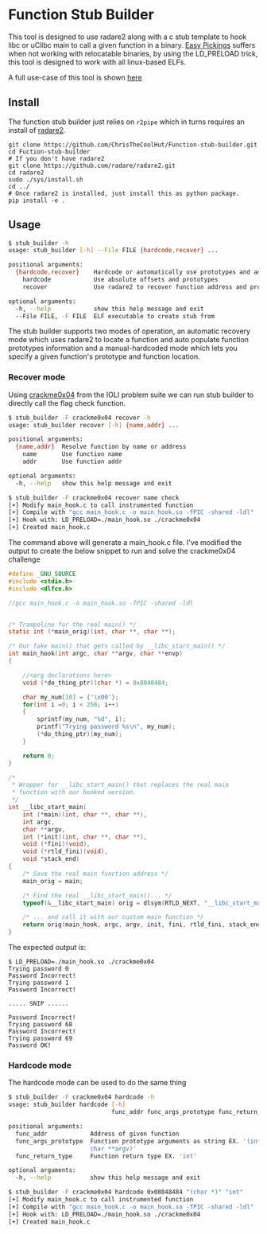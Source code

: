# Function Stub Builder
This tool is designed to use radare2 along with a c stub template to hook libc or uClibc main to call a given function in a binary. [Easy Pickings](https://github.com/ChrisTheCoolHut/Easy-Pickings) suffers when not working with relocatable binaries, by using the LD_PRELOAD trick, this tool is designed to work with all linux-based ELFs.

A full use-case of this tool is shown [here](https://breaking-bits.gitbook.io/breaking-bits/vulnerability-discovery/reverse-engineering/modern-approaches-toward-embedded-research)

## Install
The function stub builder just relies on `r2pipe` which in turns requires an install of [radare2](https://github.com/radare/radare2).
```
git clone https://github.com/ChrisTheCoolHut/Function-stub-builder.git
cd Fuction-stub-builder
# If you don't have radare2
git clone https://github.com/radare/radare2.git
cd radare2
sudo ./sys/install.sh
cd ../
# Once radare2 is installed, just install this as python package.
pip install -e .
```
## Usage
```bash
$ stub_builder -h
usage: stub_builder [-h] --File FILE {hardcode,recover} ...

positional arguments:
  {hardcode,recover}    Hardcode or automatically use prototypes and addresses
    hardcode            Use absolute offsets and prototypes
    recover             Use radare2 to recover function address and prototype

optional arguments:
  -h, --help            show this help message and exit
  --File FILE, -F FILE  ELF executable to create stub from

```

The stub builder supports two modes of operation, an automatic recovery mode which uses radare2 to locate a function and auto populate function prototypes information and a manual-hardcoded mode which lets you specify a given function's prototype and function location.

### Recover mode
Using [crackme0x04](https://github.com/angr/angr-doc/raw/master/examples/CSCI-4968-MBE/challenges/crackme0x04/crackme0x04) from the IOLI problem suite we can run stub builder to directly call the flag check function.
```bash
$ stub_builder -F crackme0x04 recover -h
usage: stub_builder recover [-h] {name,addr} ...

positional arguments:
  {name,addr}  Resolve function by name or address
    name       Use function name
    addr       Use function addr

optional arguments:
  -h, --help   show this help message and exit
```

```bash
$ stub_builder -F crackme0x04 recover name check
[+] Modify main_hook.c to call instrumented function
[+] Compile with "gcc main_hook.c -o main_hook.so -fPIC -shared -ldl"
[+] Hook with: LD_PRELOAD=./main_hook.so ./crackme0x04
[+] Created main_hook.c
```
The command above will generate a main_hook.c file. I've modified the output to create the below snippet to run and solve the crackme0x04 challenge
```c
#define _GNU_SOURCE
#include <stdio.h>
#include <dlfcn.h>

//gcc main_hook.c -o main_hook.so -fPIC -shared -ldl


/* Trampoline for the real main() */
static int (*main_orig)(int, char **, char **);

/* Our fake main() that gets called by __libc_start_main() */
int main_hook(int argc, char **argv, char **envp)
{

    //<arg declarations here>
    void (*do_thing_ptr)(char *) = 0x8048484;

    char my_num[10] = {'\x00'};
    for(int i =0; i < 256; i++)
    {
	    sprintf(my_num, "%d", i);
	    printf("Trying password %s\n", my_num);
	    (*do_thing_ptr)(my_num);
    }

    return 0;
}

/*
 * Wrapper for __libc_start_main() that replaces the real main
 * function with our hooked version.
 */
int __libc_start_main(
    int (*main)(int, char **, char **),
    int argc,
    char **argv,
    int (*init)(int, char **, char **),
    void (*fini)(void),
    void (*rtld_fini)(void),
    void *stack_end)
{
    /* Save the real main function address */
    main_orig = main;

    /* Find the real __libc_start_main()... */
    typeof(&__libc_start_main) orig = dlsym(RTLD_NEXT, "__libc_start_main");

    /* ... and call it with our custom main function */
    return orig(main_hook, argc, argv, init, fini, rtld_fini, stack_end);
}
```

The expected output is:
```
$ LD_PRELOAD=./main_hook.so ./crackme0x04
Trying password 0
Password Incorrect!
Trying password 1
Password Incorrect!

..... SNIP ......

Password Incorrect!
Trying password 68
Password Incorrect!
Trying password 69
Password OK!

```

### Hardcode mode
The hardcode mode can be used to do the same thing

```bash
$ stub_builder -F crackme0x04 hardcode -h
usage: stub_builder hardcode [-h]
                             func_addr func_args_prototype func_return_type

positional arguments:
  func_addr            Address of given function
  func_args_prototype  Function prototype arguments as string EX. '(int args,
                       char **argv)'
  func_return_type     Function return type EX. 'int'

optional arguments:
  -h, --help           show this help message and exit

```
```bash
$ stub_builder -F crackme0x04 hardcode 0x08048484 "(char *)" "int"
[+] Modify main_hook.c to call instrumented function
[+] Compile with "gcc main_hook.c -o main_hook.so -fPIC -shared -ldl"
[+] Hook with: LD_PRELOAD=./main_hook.so ./crackme0x04
[+] Created main_hook.c
```
